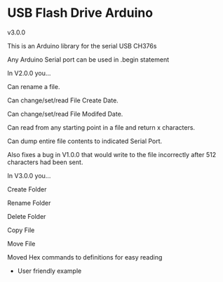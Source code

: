 # USB Flash Drive Arduino

 v3.0.0

This is an Arduino library for the serial USB CH376s

Any Arduino Serial port can be used in .begin statement

In V2.0.0 you...

Can rename a file.

Can change/set/read File Create Date.

Can change/set/read File Modifed Date.

Can read from any starting point in a file and return x characters.

Can dump entire file contents to indicated Serial Port.

Also fixes a bug in V1.0.0 that would write to the file incorrectly after 512 characters had been sent.

In V3.0.0 you...

Create Folder

Rename Folder

Delete Folder

Copy File

Move File

Moved Hex commands to definitions for easy reading

 - User friendly example
